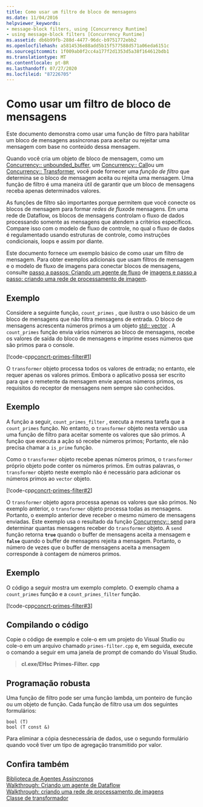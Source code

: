 ```yaml
---
title: Como usar um filtro de bloco de mensagens
ms.date: 11/04/2016
helpviewer_keywords:
- message-block filters, using [Concurrency Runtime]
- using message-block filters [Concurrency Runtime]
ms.assetid: db6b99fb-288d-4477-96dc-b9751772ebb2
ms.openlocfilehash: a5814536e88add5b15f577588d571a06eda6151c
ms.sourcegitcommit: 1f009ab0f2cc4a177f2d1353d5a38f164612bdb1
ms.translationtype: MT
ms.contentlocale: pt-BR
ms.lasthandoff: 07/27/2020
ms.locfileid: "87226705"
---
```

# <a name="how-to-use-a-message-block-filter"></a>Como usar um filtro de bloco de mensagens

Este documento demonstra como usar uma função de filtro para habilitar um bloco de mensagens assíncronas para aceitar ou rejeitar uma mensagem com base no conteúdo dessa mensagem.

Quando você cria um objeto de bloco de mensagem, como um [Concurrency:: unbounded_buffer](reference/unbounded-buffer-class.md), um [Concurrency:: Call](../../parallel/concrt/reference/call-class.md)ou um [Concurrency:: Transformer](../../parallel/concrt/reference/transformer-class.md), você pode fornecer uma *função de filtro* que determina se o bloco de mensagem aceita ou rejeita uma mensagem. Uma função de filtro é uma maneira útil de garantir que um bloco de mensagens receba apenas determinados valores.

As funções de filtro são importantes porque permitem que você conecte os blocos de mensagem para formar *redes de fluxo*de mensagens. Em uma rede de Dataflow, os blocos de mensagens controlam o fluxo de dados processando somente as mensagens que atendem a critérios específicos. Compare isso com o modelo de fluxo de controle, no qual o fluxo de dados é regulamentado usando estruturas de controle, como instruções condicionais, loops e assim por diante.

Este documento fornece um exemplo básico de como usar um filtro de mensagem. Para obter exemplos adicionais que usam filtros de mensagem e o modelo de fluxo de imagens para conectar blocos de mensagens, consulte [passo a passos: Criando um agente de fluxo](../../parallel/concrt/walkthrough-creating-a-dataflow-agent.md) de [imagens e passo a passo: criando uma rede de processamento de imagem](../../parallel/concrt/walkthrough-creating-an-image-processing-network.md).

## <a name="example"></a>Exemplo

Considere a seguinte função, `count_primes` , que ilustra o uso básico de um bloco de mensagens que não filtra mensagens de entrada. O bloco de mensagens acrescenta números primos a um objeto [std:: vector](../../standard-library/vector-class.md) . A `count_primes` função envia vários números ao bloco de mensagens, recebe os valores de saída do bloco de mensagens e imprime esses números que são primos para o console.

[!code-cpp[concrt-primes-filter#1](../../parallel/concrt/codesnippet/cpp/how-to-use-a-message-block-filter_1.cpp)]

O `transformer` objeto processa todos os valores de entrada; no entanto, ele requer apenas os valores primos. Embora o aplicativo possa ser escrito para que o remetente da mensagem envie apenas números primos, os requisitos do receptor de mensagens nem sempre são conhecidos.

## <a name="example"></a>Exemplo

A função a seguir, `count_primes_filter` , executa a mesma tarefa que a `count_primes` função. No entanto, o `transformer` objeto nesta versão usa uma função de filtro para aceitar somente os valores que são primos. A função que executa a ação só recebe números primos; Portanto, ele não precisa chamar a `is_prime` função.

Como o `transformer` objeto recebe apenas números primos, o `transformer` próprio objeto pode conter os números primos. Em outras palavras, o `transformer` objeto neste exemplo não é necessário para adicionar os números primos ao `vector` objeto.

[!code-cpp[concrt-primes-filter#2](../../parallel/concrt/codesnippet/cpp/how-to-use-a-message-block-filter_2.cpp)]

O `transformer` objeto agora processa apenas os valores que são primos. No exemplo anterior, o `transformer` objeto processa todas as mensagens. Portanto, o exemplo anterior deve receber o mesmo número de mensagens enviadas. Este exemplo usa o resultado da função [Concurrency:: send](reference/concurrency-namespace-functions.md#send) para determinar quantas mensagens receber do `transformer` objeto. A `send` função retorna **`true`** quando o buffer de mensagens aceita a mensagem e **`false`** quando o buffer de mensagens rejeita a mensagem. Portanto, o número de vezes que o buffer de mensagens aceita a mensagem corresponde à contagem de números primos.

## <a name="example"></a>Exemplo

O código a seguir mostra um exemplo completo. O exemplo chama a `count_primes` função e a `count_primes_filter` função.

[!code-cpp[concrt-primes-filter#3](../../parallel/concrt/codesnippet/cpp/how-to-use-a-message-block-filter_3.cpp)]

## <a name="compiling-the-code"></a>Compilando o código

Copie o código de exemplo e cole-o em um projeto do Visual Studio ou cole-o em um arquivo chamado `primes-filter.cpp` e, em seguida, execute o comando a seguir em uma janela de prompt de comando do Visual Studio.

> **cl.exe/EHsc Primes-Filter. cpp**

## <a name="robust-programming"></a>Programação robusta

Uma função de filtro pode ser uma função lambda, um ponteiro de função ou um objeto de função. Cada função de filtro usa um dos seguintes formulários:

```Output
bool (T)
bool (T const &)
```

Para eliminar a cópia desnecessária de dados, use o segundo formulário quando você tiver um tipo de agregação transmitido por valor.

## <a name="see-also"></a>Confira também

[Biblioteca de Agentes Assíncronos](../../parallel/concrt/asynchronous-agents-library.md)<br/>
[Walkthrough: Criando um agente de Dataflow](../../parallel/concrt/walkthrough-creating-a-dataflow-agent.md)<br/>
[Walkthrough: criando uma rede de processamento de imagens](../../parallel/concrt/walkthrough-creating-an-image-processing-network.md)<br/>
[Classe de transformador](../../parallel/concrt/reference/transformer-class.md)
